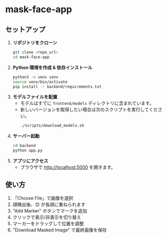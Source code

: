 # mask-face-app

## セットアップ

1. **リポジトリをクローン**
   ```bash
   git clone <repo_url>
   cd mask-face-app
   ```
2. **Python 環境を作成 & 依存インストール**
   ```bash
   python3 -m venv venv
   source venv/bin/activate
   pip install -r backend/requirements.txt
   ```
3. **モデルファイルを配置**
   - モデルはすでに `frontend/models` ディレクトリに含まれています。
   - 新しいバージョンを取得したい場合は次のスクリプトを実行してください。
     ```bash
     ./scripts/download_models.sh
     ```
4. **サーバー起動**
   ```bash
   cd backend
   python app.py
   ```
5. **アプリにアクセス**
   - ブラウザで [http://localhost:5000](http://localhost:5000) を開きます。

## 使い方

1. 「Choose File」で画像を選択
2. 顔検出後、😊 が各顔に重ねられます
3. "Add Marker" ボタンでマークを追加
4. クリックで表示/非表示を切り替え
5. マーカーをドラッグして位置を調整
6. "Download Masked Image" で最終画像を保存

